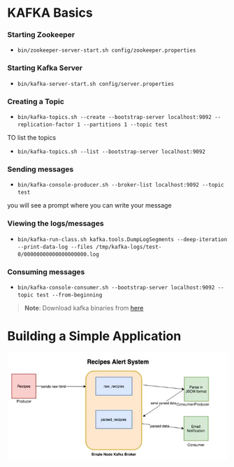 # KAFKA Basics


### Starting Zookeeper
- `bin/zookeeper-server-start.sh config/zookeeper.properties`


### Starting Kafka Server

- `bin/kafka-server-start.sh config/server.properties`


### Creating a Topic

- `bin/kafka-topics.sh --create --bootstrap-server localhost:9092 --replication-factor 1 --partitions 1 --topic test`

TO list the topics

- `bin/kafka-topics.sh --list --bootstrap-server localhost:9092`


### Sending messages

- `bin/kafka-console-producer.sh --broker-list localhost:9092 --topic test`

you will see a prompt where you can write your message

### Viewing the logs/messages

- `bin/kafka-run-class.sh kafka.tools.DumpLogSegments --deep-iteration --print-data-log --files /tmp/kafka-logs/test-0/00000000000000000000.log`

### Consuming messages

- `bin/kafka-console-consumer.sh --bootstrap-server localhost:9092 --topic test --from-beginning`

> **Note**: Download kafka binaries from [here](https://kafka.apache.org/downloads)

# Building a Simple Application
![App schematic](images/simple_kafka_app.png)

